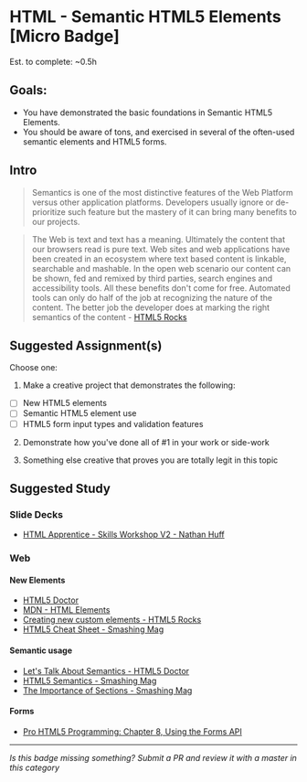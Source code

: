 HTML - Semantic HTML5 Elements [Micro Badge]
==============================================

Est. to complete: ~0.5h


Goals:
------

- You have demonstrated the basic foundations in Semantic HTML5 Elements.
- You should be aware of tons, and exercised in several of the often-used semantic elements and HTML5 forms.


Intro
-----

> Semantics is one of the most distinctive features of the Web Platform versus other application platforms. Developers usually ignore or de-prioritize such feature but the mastery of it can bring many benefits to our projects. 

> The Web is text and text has a meaning. Ultimately the content that our browsers read is pure text. Web sites and web applications have been created in an ecosystem where text based content is linkable, searchable and mashable. In the open web scenario our content can be shown, fed and remixed by third parties, search engines and accessibility tools. All these benefits don't come for free. Automated tools can only do half of the job at recognizing the nature of the content. The better job the developer does at marking the right semantics of the content - [HTML5 Rocks](http://www.html5rocks.com/en/features/semantics)



Suggested Assignment(s)
-----------------------

Choose one:

1) Make a creative project that demonstrates the following: 
- [ ] New HTML5 elements
- [ ] Semantic HTML5 element use
- [ ] HTML5 form input types and validation features
 
2) Demonstrate how you've done all of #1 in your work or side-work

3) Something else creative that proves you are totally legit in this topic


Suggested Study
---------------

### Slide Decks

- [HTML Apprentice - Skills Workshop V2 - Nathan Huff](http://huffn.github.io/htmlApprentice/)

### Web

#### New Elements

  - [HTML5 Doctor](http://html5doctor.com/)
  - [MDN - HTML Elements](https://developer.mozilla.org/en-US/docs/Web/HTML/Element)
  - [Creating new custom elements - HTML5 Rocks](http://www.html5rocks.com/en/tutorials/webcomponents/customelements/?redirect_from_locale=es)
  - [HTML5 Cheat Sheet - Smashing Mag](https://www.smashingmagazine.com/2009/07/html-5-cheat-sheet-pdf/)
  	
#### Semantic usage

  - [Let's Talk About Semantics - HTML5 Doctor](http://html5doctor.com/lets-talk-about-semantics/)
  - [HTML5 Semantics - Smashing Mag](https://www.smashingmagazine.com/2011/11/html5-semantics/)
  - [The Importance of Sections - Smashing Mag](https://www.smashingmagazine.com/2013/01/the-importance-of-sections/)

#### Forms

  - [Pro HTML5 Programming: Chapter 8, Using the Forms API](http://apress.jensimmons.com/v5/pro-html5-programming/ch8.html)


-----

*Is this badge missing something? Submit a PR and review it with a master in this category*
